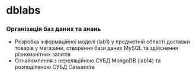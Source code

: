 # dblabs
### Організація баз даних та знань
* Розробка інформаційної моделі (lab1) у предметній області доставки товарів у магазини, створення бази даних MySQL та здійснення різноманітних запитів
* Ознайомлення з нереляційною СУБД MongoDB (lab14) та розподіленою СУБД Cassandra

